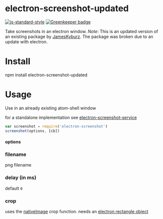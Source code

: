 # electron-screenshot-updated

[![js-standard-style](https://img.shields.io/badge/code_style-standard-brightgreen.svg)](https://github.com/feross/standard)
[![Greenkeeper badge](https://badges.greenkeeper.io/JamesKyburz/electron-screenshot.svg)](https://greenkeeper.io/)

Take screenshots in an electron window.
*Note*: This is an updated version of an existing package by [JamesKyburz](https://github.com/JamesKyburz/electron-screenshot). 
The package was broken due to an update with electron.

# Install

npm install electron-screenshot-updated

# Usage

Use in an already existing atom-shell window

for a standalone implementation see [electron-screenshot-service](https://github.com/FWeinb/electron-screenshot-service)

``` js
var screenshot = require('electron-screenshot')
screenshot(options, [cb])
```

#### options

### filename
png filename

### delay (in ms)
default `0`

### crop
uses the [nativeImage](https://electronjs.org/docs/api/native-image#imagecroprect) crop function.
needs an [electron rectangle object](https://electronjs.org/docs/api/structures/rectangle)